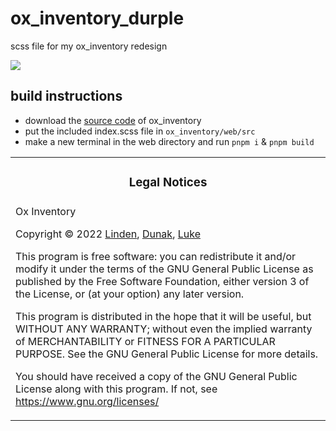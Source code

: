 # ox_inventory_durple
scss file for my ox_inventory redesign

![](https://cdn.discordapp.com/attachments/1158840110654173184/1158840126718353458/image.png?ex=651db578&is=651c63f8&hm=6c96ffaedc7aa708acd46e03733a857401aa3a826e604884e7fffe89daeb9b09&)

## build instructions
- download the [source code](https://github.com/overextended/ox_inventory/archive/refs/heads/main.zip) of ox_inventory
- put the included index.scss file in `ox_inventory/web/src`
- make a new terminal in the web directory and run `pnpm i` & `pnpm build`

<table><tr><td><h3 align='center'>Legal Notices</h2></tr></td>
<tr><td>
Ox Inventory

Copyright © 2022 [Linden](https://github.com/thelindat), [Dunak](https://github.com/dunak-debug), [Luke](https://github.com/LukeWasTakenn)

This program is free software: you can redistribute it and/or modify
it under the terms of the GNU General Public License as published by
the Free Software Foundation, either version 3 of the License, or
(at your option) any later version.

This program is distributed in the hope that it will be useful,
but WITHOUT ANY WARRANTY; without even the implied warranty of
MERCHANTABILITY or FITNESS FOR A PARTICULAR PURPOSE. See the
GNU General Public License for more details.

You should have received a copy of the GNU General Public License
along with this program.
If not, see <https://www.gnu.org/licenses/>

</td></tr></table>
